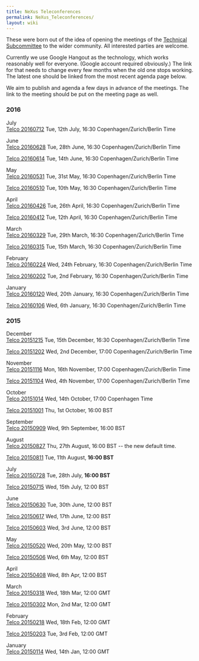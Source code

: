 ```yaml
---
title: NeXus Teleconferences
permalink: NeXus_Teleconferences/
layout: wiki
---
```


These were born out of the idea of opening the meetings of the
[Technical Subcommittee](Technical_Subcommittee "wikilink") to the wider
community. All interested parties are welcome.

Currently we use Google Hangout as the technology, which works
reasonably well for everyone. (Google account required obviously.) The
link for that needs to change every few months when the old one stops
working. The latest one should be linked from the most recent agenda
page below.

We aim to publish and agenda a few days in advance of the meetings. The
link to the meeting should be put on the meeting page as well.

### 2016

July  
[Telco 20160712](Telco_20160712 "wikilink") Tue, 12th July, 16:30
Copenhagen/Zurich/Berlin Time

June  
[Telco 20160628](Telco_20160628 "wikilink") Tue, 28th June, 16:30
Copenhagen/Zurich/Berlin Time

[Telco 20160614](Telco_20160614 "wikilink") Tue, 14th June, 16:30
Copenhagen/Zurich/Berlin Time

May  
[Telco 20160531](Telco_20160531 "wikilink") Tue, 31st May, 16:30
Copenhagen/Zurich/Berlin Time

[Telco 20160510](Telco_20160510 "wikilink") Tue, 10th May, 16:30
Copenhagen/Zurich/Berlin Time

April  
[Telco 20160426](Telco_20160426 "wikilink") Tue, 26th April, 16:30
Copenhagen/Zurich/Berlin Time

[Telco 20160412](Telco_20160412 "wikilink") Tue, 12th April, 16:30
Copenhagen/Zurich/Berlin Time

March  
[Telco 20160329](Telco_20160329 "wikilink") Tue, 29th March, 16:30
Copenhagen/Zurich/Berlin Time

[Telco 20160315](Telco_20160315 "wikilink") Tue, 15th March, 16:30
Copenhagen/Zurich/Berlin Time

February  
[Telco 20160224](Telco_20160224 "wikilink") Wed, 24th February, 16:30
Copenhagen/Zurich/Berlin Time

[Telco 20160202](Telco_20160202 "wikilink") Tue, 2nd February, 16:30
Copenhagen/Zurich/Berlin Time

January  
[Telco 20160120](Telco_20160120 "wikilink") Wed, 20th January, 16:30
Copenhagen/Zurich/Berlin Time

[Telco 20160106](Telco_20160106 "wikilink") Wed, 6th January, 16:30
Copenhagen/Zurich/Berlin Time

### 2015

December  
[Telco 20151215](Telco_20151215 "wikilink") Tue, 15th December, 16:30
Copenhagen/Zurich/Berlin Time

[Telco 20151202](Telco_20151202 "wikilink") Wed, 2nd December, 17:00
Copenhagen/Zurich/Berlin Time

November  
[Telco 20151116](Telco_20151116 "wikilink") Mon, 16th November, 17:00
Copenhagen/Zurich/Berlin Time

[Telco 20151104](Telco_20151104 "wikilink") Wed, 4th November, 17:00
Copenhagen/Zurich/Berlin Time

October  
[Telco 20151014](Telco_20151014 "wikilink") Wed, 14th October, 17:00
Copenhagen Time

[Telco 20151001](Telco_20151001 "wikilink") Thu, 1st October, 16:00 BST

September  
[Telco 20150909](Telco_20150909 "wikilink") Wed, 9th September, 16:00
BST

August  
[Telco 20150827](Telco_20150827 "wikilink") Thu, 27th August, 16:00 BST
-- the new default time.

[Telco 20150811](Telco_20150811 "wikilink") Tue, 11th August, **16:00
BST**

July  
[Telco 20150728](Telco_20150728 "wikilink") Tue, 28th July, **16:00
BST**

[Telco 20150715](Telco_20150715 "wikilink") Wed, 15th July, 12:00 BST

June  
[Telco 20150630](Telco_20150630 "wikilink") Tue, 30th June, 12:00 BST

[Telco 20150617](Telco_20150617 "wikilink") Wed, 17th June, 12:00 BST

[Telco 20150603](Telco_20150603 "wikilink") Wed, 3rd June, 12:00 BST

May  
[Telco 20150520](Telco_20150520 "wikilink") Wed, 20th May, 12:00 BST

[Telco 20150506](Telco_20150506 "wikilink") Wed, 6th May, 12:00 BST

April  
[Telco 20150408](Telco_20150408 "wikilink") Wed, 8th Apr, 12:00 BST

March  
[Telco 20150318](Telco_20150318 "wikilink") Wed, 18th Mar, 12:00 GMT

[Telco 20150302](Telco_20150302 "wikilink") Mon, 2nd Mar, 12:00 GMT

February  
[Telco 20150218](Telco_20150218 "wikilink") Wed, 18th Feb, 12:00 GMT

[Telco 20150203](Telco_20150203 "wikilink") Tue, 3rd Feb, 12:00 GMT

January  
[Telco 20150114](Telco_20150114 "wikilink") Wed, 14th Jan, 12:00 GMT
